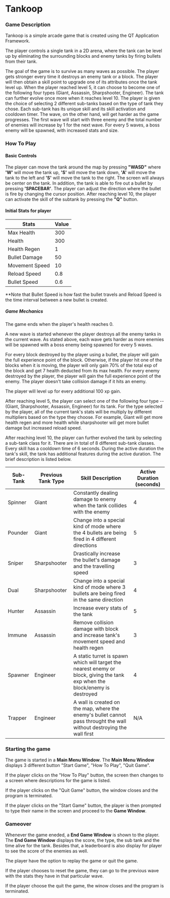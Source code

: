 # Tankoop 

### Game Description

Tankoop is a simple arcade game that is created using the QT Application Framework.

The player controls a single tank in a 2D arena, where the tank can be level up by eliminating the surrounding blocks and enemy tanks by firing bullets from their tank.

The goal of the game is to survive as many waves as possible. The player gets stronger every time it destroys an enemy tank or a block. 
The player will then obtain a skill point to upgrade one of its attributes once the tank level up. 
When the player reached level 5, it can choose to become one of the following four types (Giant, Assassin, Sharpshooter, Engineer). 
The tank can further evolve once more when it reaches level 10. 
The player is given the choice of selecting 2 different sub-tanks based on the type of tank they chose. 
Each sub-tank has its unique skill and its skill activation and cooldown timer. 
The wave, on the other hand, will get harder as the game progresses. 
The first wave will start with three enemy and the total number of enemies will increase by 1 for the next wave. 
For every 5 waves, a boss enemy will be spawned, with increased stats and size. 


### How To Play

#### Basic Controls
The player can move the tank around the map by pressing **"WASD"** where **'W'** will move the tank up, **'S'** will move the tank down, **'A'** will move the tank to the left and
**'S'** will move the tank to the right. The screen will always be center on the tank. In addition, the tank is able to fire out a bullet by pressing **'SPACEBAR'**. The player 
can adjust the direction where the bullet is fire by changing the cursor position. After reaching level 10, the player can activate the skill of the subtank by 
pressing the **"Q"** button. 

#### Initial Stats for player 
Stats | Value 
--- | --- 
Max Health | 300
Health | 300
Health Regen | 1
Bullet Damage | 50
Movement Speed | 10
Reload Speed | 0.8
Bullet Speed | 0.6 
   
**Note that Bullet Speed is how fast the bullet travels and Reload Speed is the time interval between a new bullet is created.
   
##### Game Mechanics
The game ends when the player's health reaches 0.

A new wave is started whenever the player destroys all the enemy tanks in the current wave. As stated above, each wave gets harder as more enemies will be spawned with a boss
enemy being spawned for every 5 waves.

For every block destroyed by the player using a bullet, the player will gain the full experience point of the block. Otherwise, if the player hit one of the blocks when 
it is moving, the player will only gain 70% of the total exp of the block and get 7 health deducted from its max health. 
For every enemy destroyed by the player, the player will gain the full experience point of the enemy. The player doesn't take collision damage if it hits an enemy.

The player will level up for every additional 100 xp gain.

After reaching level 5, the player can select one of the following four type -- (Giant, Sharpshooter, Assassin, Engineer) for its tank. For the type selected by the player, 
all of the current tank's stats will be multiply by different multipliers based on the type they choose. For example, Giant will get more health regen and more health while 
sharpshooter will get more bullet damage but increased reload speed.

After reaching level 10, the player can further evolved the tank by selecting a sub-tank class for it. There are in total of 8 different sub-tank classes. Every skill has a cooldown
time of 6 seconds. During the active duration the tank's skill, the tank has additional features during the active duration. The brief description is listed below.

Sub-Tank | Previous Tank Type | Skill Description| Active Duration (seconds)
--- | --- | --- | --- 
Spinner | Giant | Constantly dealing damage to enemy when the tank collides with the enemy | 4
Pounder | Giant | Change into a special kind of mode where the 4 bullets are being fired in 4 different directions | 5
Sniper | Sharpshooter | Drastically increase the bullet's damage and the travelling speed| 3
Dual | Sharpshooter | Change into a special kind of mode where 3 bullets are being fired in the same direction | 4
Hunter | Assassin | Increase every stats of the tank | 5
Immune | Assassin | Remove collision damage with block and increase tank's movement speed and health regen | 3
Spawner | Engineer | A static turret is spawn which will target the nearest enemy or block, giving the tank exp when the block/enemy is destroyed  | 4
Trapper | Engineer | A wall is created on the map, where the enemy's bullet cannot pass throught the wall without destroying the wall first | N/A

### Starting the game
The game is started in a **Main Menu Window**. The **Main Menu Window** displays 3 different button "Start Game", "How To Play", "Quit Game".

If the player clicks on the "How To Play" button, the screen then changes to a screen where descriptions for the game is listed.

If the player clicks on the "Quit Game" button, the window closes and the program is terminated.

If the player clicks on the "Start Game" button, the player is then prompted to type their name in the screen and proceed to the **Game Window**.


### Gameover
Whenever the game eneded, a **End Game Window** is shown to the player. The **End Game Window** displays the score, the type, the sub tank and the time alive for the tank.
Besides that, a leaderboard is also display for player to see the score of the enemies as well.

The player have the option to replay the game or quit the game. 

If the player chooses to reset the game, they can go to the previous wave with the stats they have in that particular wave. 

If the player choose the quit the game, the winow closes and the program is terminated.








